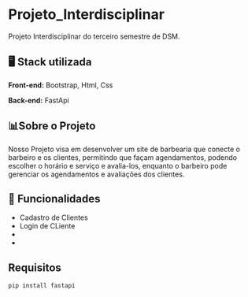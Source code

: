 
# Projeto_Interdisciplinar
Projeto Interdisciplinar do terceiro semestre de DSM.




## 🖥 Stack utilizada 

**Front-end:** Bootstrap, Html, Css

**Back-end:** FastApi


## 📊Sobre o Projeto

Nosso Projeto visa em desenvolver um site de barbearia que conecte o barbeiro e os clientes, permitindo que façam agendamentos, podendo escolher o horário e serviço e avalia-los, enquanto o barbeiro pode gerenciar os agendamentos e avaliações dos clientes.
## 💾 Funcionalidades

- Cadastro de Clientes
- Login de CLiente
- 
- 


## Requisitos

```python
pip install fastapi

```
